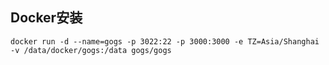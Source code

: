 

## Docker安装

    docker run -d --name=gogs -p 3022:22 -p 3000:3000 -e TZ=Asia/Shanghai -v /data/docker/gogs:/data gogs/gogs
